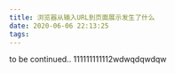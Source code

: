 ```yaml
---
title: 浏览器从输入URL到页面展示发生了什么
date: 2020-06-06 22:13:25
tags:
---
```

to be continued..
111111111112wdwqdqwdqw